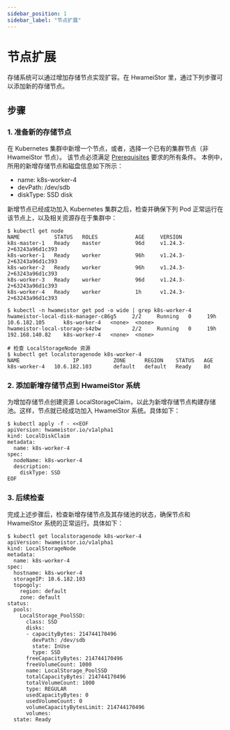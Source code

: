 ```yaml
---
sidebar_position: 1
sidebar_label: "节点扩展"
---
```


# 节点扩展

存储系统可以通过增加存储节点实现扩容。在 HwameiStor 里，通过下列步骤可以添加新的存储节点。

## 步骤

### 1. 准备新的存储节点

在 Kubernetes 集群中新增一个节点，或者，选择一个已有的集群节点（非 HwameiStor 节点）。
该节点必须满足 [Prerequisites](../install/prereq.md) 要求的所有条件。
本例中，所用的新增存储节点和磁盘信息如下所示：

- name: k8s-worker-4
- devPath: /dev/sdb
- diskType: SSD disk

新增节点已经成功加入 Kubernetes 集群之后，检查并确保下列 Pod 正常运行在该节点上，以及相关资源存在于集群中：

```console
$ kubectl get node
NAME           STATUS   ROLES            AGE     VERSION
k8s-master-1   Ready    master           96d     v1.24.3-2+63243a96d1c393
k8s-worker-1   Ready    worker           96h     v1.24.3-2+63243a96d1c393
k8s-worker-2   Ready    worker           96h     v1.24.3-2+63243a96d1c393
k8s-worker-3   Ready    worker           96d     v1.24.3-2+63243a96d1c393
k8s-worker-4   Ready    worker           1h      v1.24.3-2+63243a96d1c393

$ kubectl -n hwameistor get pod -o wide | grep k8s-worker-4
hwameistor-local-disk-manager-c86g5     2/2     Running   0     19h   10.6.182.105      k8s-worker-4   <none>  <none>
hwameistor-local-storage-s4zbw          2/2     Running   0     19h   192.168.140.82    k8s-worker-4   <none>  <none>

# 检查 LocalStorageNode 资源
$ kubectl get localstoragenode k8s-worker-4
NAME                 IP           ZONE      REGION    STATUS   AGE
k8s-worker-4   10.6.182.103       default   default   Ready    8d
```

### 2. 添加新增存储节点到 HwameiStor 系统

为增加存储节点创建资源 LocalStorageClaim，以此为新增存储节点构建存储池。这样，节点就已经成功加入 HwameiStor 系统。具体如下：

```console
$ kubectl apply -f - <<EOF
apiVersion: hwameistor.io/v1alpha1
kind: LocalDiskClaim
metadata:
  name: k8s-worker-4
spec:
  nodeName: k8s-worker-4
  description:
    diskType: SSD
EOF
```

### 3. 后续检查

完成上述步骤后，检查新增存储节点及其存储池的状态，确保节点和 HwameiStor 系统的正常运行。具体如下：

```console
$ kubectl get localstoragenode k8s-worker-4
apiVersion: hwameistor.io/v1alpha1
kind: LocalStorageNode
metadata:
  name: k8s-worker-4
spec:
  hostname: k8s-worker-4
  storageIP: 10.6.182.103
  topogoly:
    region: default
    zone: default
status:
  pools:
    LocalStorage_PoolSSD:
      class: SSD
      disks:
      - capacityBytes: 214744170496
        devPath: /dev/sdb
        state: InUse
        type: SSD
      freeCapacityBytes: 214744170496
      freeVolumeCount: 1000
      name: LocalStorage_PoolSSD
      totalCapacityBytes: 214744170496
      totalVolumeCount: 1000
      type: REGULAR
      usedCapacityBytes: 0
      usedVolumeCount: 0
      volumeCapacityBytesLimit: 214744170496
      volumes:
  state: Ready
```
